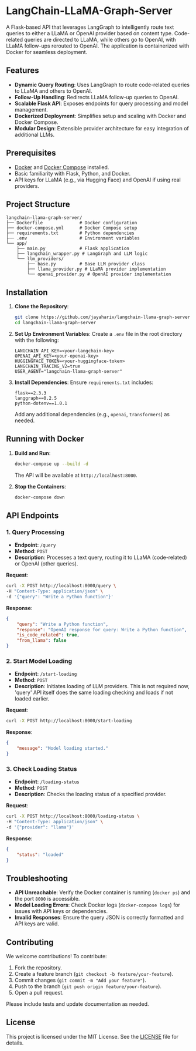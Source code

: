 # LangChain-LLaMA-Graph-Server

A Flask-based API that leverages LangGraph to intelligently route text queries to either a LLaMA or OpenAI provider based on content type. Code-related queries are directed to LLaMA, while others go to OpenAI, with LLaMA follow-ups rerouted to OpenAI. The application is containerized with Docker for seamless deployment.

## Features

- **Dynamic Query Routing**: Uses LangGraph to route code-related queries to LLaMA and others to OpenAI.
- **Follow-Up Handling**: Redirects LLaMA follow-up queries to OpenAI.
- **Scalable Flask API**: Exposes endpoints for query processing and model management.
- **Dockerized Deployment**: Simplifies setup and scaling with Docker and Docker Compose.
- **Modular Design**: Extensible provider architecture for easy integration of additional LLMs.

## Prerequisites

- [Docker](https://www.docker.com/get-started) and [Docker Compose](https://docs.docker.com/compose/install/) installed.
- Basic familiarity with Flask, Python, and Docker.
- API keys for LLaMA (e.g., via Hugging Face) and OpenAI if using real providers.

## Project Structure

```
langchain-llama-graph-server/
├── Dockerfile              # Docker configuration
├── docker-compose.yml      # Docker Compose setup
├── requirements.txt        # Python dependencies
├── .env                    # Environment variables
└── app/
    ├── main.py             # Flask application
    ├── langchain_wrapper.py # LangGraph and LLM logic
    └── llm_providers/
        ├── base.py         # Base LLM provider class
        ├── llama_provider.py # LLaMA provider implementation
        └── openai_provider.py # OpenAI provider implementation
```

## Installation

1. **Clone the Repository**:
   ```bash
   git clone https://github.com/jayahariv/langchain-llama-graph-server.git
   cd langchain-llama-graph-server
   ```

2. **Set Up Environment Variables**:
   Create a `.env` file in the root directory with the following:
   ```
   LANGCHAIN_API_KEY=<your-langchain-key>
   OPENAI_API_KEY=<your-openai-key>
   HUGGINGFACE_TOKEN=<your-huggingface-token>
   LANGCHAIN_TRACING_V2=true
   USER_AGENT="langchain-llama-graph-server"
   ```

3. **Install Dependencies**:
   Ensure `requirements.txt` includes:
   ```
   flask==2.3.3
   langgraph==0.2.5
   python-dotenv==1.0.1
   ```
   Add any additional dependencies (e.g., `openai`, `transformers`) as needed.

## Running with Docker

1. **Build and Run**:
   ```bash
   docker-compose up --build -d
   ```
   The API will be available at `http://localhost:8000`.

2. **Stop the Containers**:
   ```bash
   docker-compose down
   ```

## API Endpoints

### 1. Query Processing
- **Endpoint**: `/query`
- **Method**: `POST`
- **Description**: Processes a text query, routing it to LLaMA (code-related) or OpenAI (other queries).

**Request**:
```bash
curl -X POST http://localhost:8000/query \
-H "Content-Type: application/json" \
-d '{"query": "Write a Python function"}'
```

**Response**:
```json
{
    "query": "Write a Python function",
    "response": "OpenAI response for query: Write a Python function",
    "is_code_related": true,
    "from_llama": false
}
```

### 2. Start Model Loading
- **Endpoint**: `/start-loading`
- **Method**: `POST`
- **Description**: Initiates loading of LLM providers. This is not required now, 'query' API itself does the same loading checking and loads if not loaded earlier.

**Request**:
```bash
curl -X POST http://localhost:8000/start-loading
```

**Response**:
```json
{
    "message": "Model loading started."
}
```

### 3. Check Loading Status
- **Endpoint**: `/loading-status`
- **Method**: `POST`
- **Description**: Checks the loading status of a specified provider.

**Request**:
```bash
curl -X POST http://localhost:8000/loading-status \
-H "Content-Type: application/json" \
-d '{"provider": "llama"}'
```

**Response**:
```json
{
    "status": "loaded"
}
```

## Troubleshooting

- **API Unreachable**: Verify the Docker container is running (`docker ps`) and the port `8000` is accessible.
- **Model Loading Errors**: Check Docker logs (`docker-compose logs`) for issues with API keys or dependencies.
- **Invalid Responses**: Ensure the query JSON is correctly formatted and API keys are valid.

## Contributing

We welcome contributions! To contribute:
1. Fork the repository.
2. Create a feature branch (`git checkout -b feature/your-feature`).
3. Commit changes (`git commit -m "Add your feature"`).
4. Push to the branch (`git push origin feature/your-feature`).
5. Open a pull request.

Please include tests and update documentation as needed.

## License

This project is licensed under the MIT License. See the [LICENSE](LICENSE) file for details.